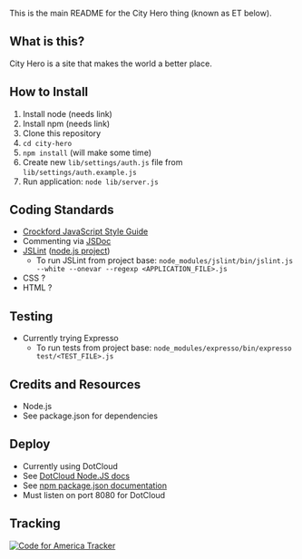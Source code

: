 This is the main README for the City Hero thing (known as ET below).

## What is this? 

City Hero is a site that makes the world a better place.

## How to Install

1. Install node (needs link)
2. Install npm (needs link)
2. Clone this repository
2. `cd city-hero`
3. `npm install` (will make some time)
3. Create new `lib/settings/auth.js` file from `lib/settings/auth.example.js`
4. Run application: `node lib/server.js`

## Coding Standards

  * [Crockford JavaScript Style Guide](http://javascript.crockford.com/code.html)
  * Commenting via [JSDoc](http://code.google.com/p/jsdoc-toolkit/)
  * [JSLint](http://www.jslint.com/) ([node.js project](https://github.com/reid/node-jslint))
    * To run JSLint from project base: `node_modules/jslint/bin/jslint.js --white --onevar --regexp <APPLICATION_FILE>.js`
  * CSS ?
  * HTML ?
  
## Testing

  * Currently trying Expresso
    * To run tests from project base: `node_modules/expresso/bin/expresso test/<TEST_FILE>.js`

## Credits and Resources

  * Node.js
  * See package.json for dependencies
  
## Deploy

  * Currently using DotCloud
  * See [DotCloud Node.JS docs](http://docs.dotcloud.com/components/nodejs/)
  * See [npm package.json documentation](https://github.com/isaacs/npm/blob/master/doc/json.md)
  * Must listen on port 8080 for DotCloud

## Tracking

[![Code for America Tracker](http://stats.codeforamerica.org/codeforamerica/city-hero.png)](http://stats.codeforamerica.org/projects/city-hero)  
